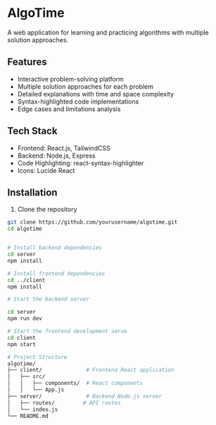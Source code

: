 # AlgoTime

A web application for learning and practicing algorithms with multiple solution approaches.

## Features

- Interactive problem-solving platform
- Multiple solution approaches for each problem
- Detailed explanations with time and space complexity
- Syntax-highlighted code implementations
- Edge cases and limitations analysis

## Tech Stack

- Frontend: React.js, TailwindCSS
- Backend: Node.js, Express
- Code Highlighting: react-syntax-highlighter
- Icons: Lucide React

## Installation

1. Clone the repository
```bash
git clone https://github.com/yourusername/algotime.git
cd algotime


# Install backend dependencies
cd server
npm install

# Install frontend dependencies
cd ../client
npm install

# Start the backend server

cd server
npm run dev

# Start the frontend development serve
cd client
npm start

# Project Structure
algotime/
├── client/              # Frontend React application
│   ├── src/
│   │   ├── components/  # React components
│   │   └── App.js
├── server/              # Backend Node.js server
│   ├── routes/         # API routes
│   └── index.js
└── README.md
